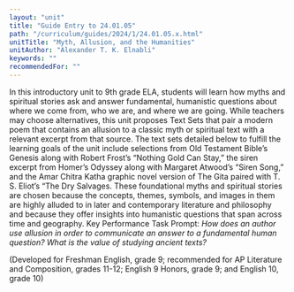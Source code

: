 ```yaml
---
layout: "unit"
title: "Guide Entry to 24.01.05"
path: "/curriculum/guides/2024/1/24.01.05.x.html"
unitTitle: "Myth, Allusion, and the Humanities"
unitAuthor: "Alexander T. K. Elnabli"
keywords: ""
recommendedFor: ""
---
```

<main>
        <p>In this introductory unit to 9th grade ELA, students will learn how myths and spiritual stories ask and answer fundamental, humanistic questions about where we come from, who we are, and where we are going. While teachers may choose alternatives, this unit proposes Text Sets that pair a modern poem that contains an allusion to a classic myth or spiritual text with a relevant excerpt from that source. The text sets detailed below to fulfill the learning goals of the unit include selections from Old Testament Bible&rsquo;s Genesis along with Robert Frost&rsquo;s &ldquo;Nothing Gold Can Stay,&rdquo; the siren excerpt from Homer&rsquo;s Odyssey along with Margaret Atwood&rsquo;s &ldquo;Siren Song,&rdquo; and the Amar Chitra Katha graphic novel version of The Gita paired with T. S. Eliot&rsquo;s &ldquo;The Dry Salvages. These foundational myths and spiritual stories are chosen because the concepts, themes, symbols, and images in them are highly alluded to in later and contemporary literature and philosophy and because they offer insights into humanistic questions that span across time and geography. Key Performance Task Prompt:<em> How does an author use allusion in order to communicate an answer to a fundamental human question? What is the value of studying ancient texts?</em></p>
        <p>(Developed for Freshman English, grade 9; recommended for AP Literature and Composition, grades 11-12; English 9 Honors, grade 9; and English 10, grade 10)</p>
</main>
